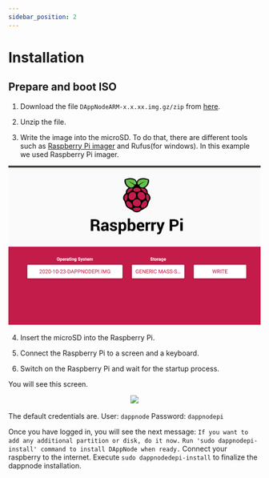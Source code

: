 ```yaml
---
sidebar_position: 2
---
```


# Installation

## Prepare and boot ISO

1. Download the file `DAppNodeARM-x.x.xx.img.gz/zip` from [here](https://github.com/dappnode/DAppNode/releases/tag/v0.2.39).

2. Unzip the file.

3. Write the image into the microSD. To do that, there are different tools such as [Raspberry Pi imager](https://www.raspberrypi.org/software/) and Rufus(for windows). In this example we used Raspberry Pi imager.

<p align="center">
    <img src="../../../../img/arm_installation_1.png"/>
</p>

4. Insert the microSD into the Raspberry Pi.

5. Connect the Raspberry Pi to a screen and a keyboard.

6. Switch on the Raspberry Pi and wait for the startup process.

You will see this screen.

<p align="center">
    <img src="../../../../img/arm_installation_2.png"/>
</p>

The default credentials are.
User:
`dappnode`
Password:
`dappnodepi`

Once you have logged in, you will see the next message:
`If you want to add any additional partition or disk, do it now.`
`Run 'sudo dappnodepi-install' command to install DAppNode when ready.`
Connect your raspberry to the internet.
Execute `sudo dappnodedepi-install` to finalize the dappnode installation.
